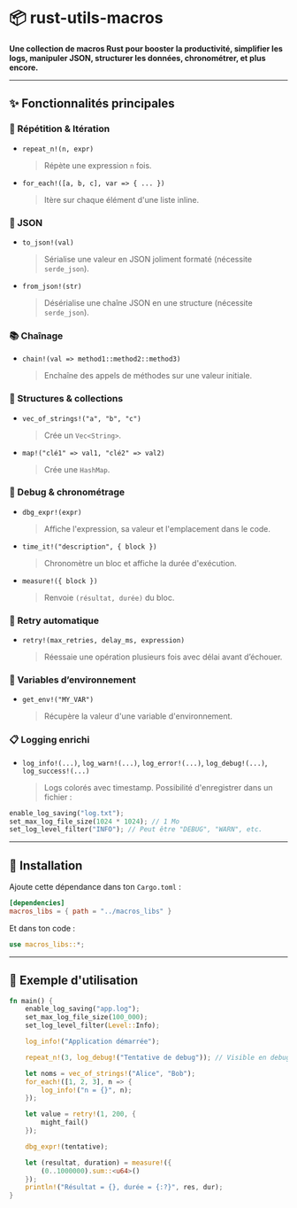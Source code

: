 # 📦 rust-utils-macros

**Une collection de macros Rust pour booster la productivité, simplifier les logs, manipuler JSON, structurer les données, chronométrer, et plus encore.**

---

## ✨ Fonctionnalités principales

### 🔁 Répétition & Itération

* `repeat_n!(n, expr)`

  > Répète une expression `n` fois.

* `for_each!([a, b, c], var => { ... })`

  > Itère sur chaque élément d'une liste inline.

### 🧾 JSON

* `to_json!(val)`

  > Sérialise une valeur en JSON joliment formaté (nécessite `serde_json`).

* `from_json!(str)`

  > Désérialise une chaîne JSON en une structure (nécessite `serde_json`).

### 📚 Chaînage

* `chain!(val => method1::method2::method3)`

  > Enchaîne des appels de méthodes sur une valeur initiale.

### 🧹 Structures & collections

* `vec_of_strings!("a", "b", "c")`

  > Crée un `Vec<String>`.

* `map!("clé1" => val1, "clé2" => val2)`

  > Crée une `HashMap`.

### 🧪 Debug & chronométrage

* `dbg_expr!(expr)`

  > Affiche l'expression, sa valeur et l'emplacement dans le code.

* `time_it!("description", { block })`

  > Chronomètre un bloc et affiche la durée d'exécution.

* `measure!({ block })`

  > Renvoie `(résultat, durée)` du bloc.

### 🔁 Retry automatique

* `retry!(max_retries, delay_ms, expression)`

  > Réessaie une opération plusieurs fois avec délai avant d’échouer.

### 🌱 Variables d’environnement

* `get_env!("MY_VAR")`

  > Récupère la valeur d'une variable d'environnement.

### 📋 Logging enrichi

* `log_info!(...)`, `log_warn!(...)`, `log_error!(...)`, `log_debug!(...)`, `log_success!(...)`

  > Logs colorés avec timestamp. Possibilité d'enregistrer dans un fichier :

```rust
enable_log_saving("log.txt");
set_max_log_file_size(1024 * 1024); // 1 Mo
set_log_level_filter("INFO"); // Peut être "DEBUG", "WARN", etc.
```

---

## 🚀 Installation

Ajoute cette dépendance dans ton `Cargo.toml` :

```toml
[dependencies]
macros_libs = { path = "../macros_libs" }
```

Et dans ton code :

```rust
use macros_libs::*;
```

---

## 📂 Exemple d'utilisation

```rust
fn main() {
    enable_log_saving("app.log");
    set_max_log_file_size(100_000);
    set_log_level_filter(Level::Info);

    log_info!("Application démarrée");

    repeat_n!(3, log_debug!("Tentative de debug")); // Visible en debug uniquement

    let noms = vec_of_strings!("Alice", "Bob");
    for_each!([1, 2, 3], n => {
        log_info!("n = {}", n);
    });

    let value = retry!(1, 200, {
        might_fail()
    });

    dbg_expr!(tentative);

    let (resultat, duration) = measure!({
        (0..1000000).sum::<u64>()
    });
    println!("Résultat = {}, durée = {:?}", res, dur);
}
```

